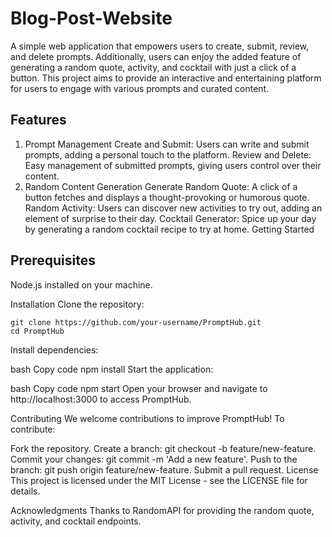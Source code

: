 # Blog-Post-Website
A simple web application that empowers users to create, submit, review, and delete prompts. Additionally, users can enjoy the added feature of generating a random quote, activity, and cocktail with just a click of a button. This project aims to provide an interactive and entertaining platform for users to engage with various prompts and curated content.

## Features
1. Prompt Management
Create and Submit: Users can write and submit prompts, adding a personal touch to the platform.
Review and Delete: Easy management of submitted prompts, giving users control over their content.
2. Random Content Generation
Generate Random Quote: A click of a button fetches and displays a thought-provoking or humorous quote.
Random Activity: Users can discover new activities to try out, adding an element of surprise to their day.
Cocktail Generator: Spice up your day by generating a random cocktail recipe to try at home.
Getting Started
## Prerequisites
Node.js installed on your machine.

Installation
Clone the repository:
```
git clone https://github.com/your-username/PromptHub.git
cd PromptHub
```
Install dependencies:

bash
Copy code
npm install
Start the application:

bash
Copy code
npm start
Open your browser and navigate to http://localhost:3000 to access PromptHub.

Contributing
We welcome contributions to improve PromptHub! To contribute:

Fork the repository.
Create a branch: git checkout -b feature/new-feature.
Commit your changes: git commit -m 'Add a new feature'.
Push to the branch: git push origin feature/new-feature.
Submit a pull request.
License
This project is licensed under the MIT License - see the LICENSE file for details.

Acknowledgments
Thanks to RandomAPI for providing the random quote, activity, and cocktail endpoints.
